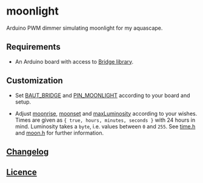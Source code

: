 # moonlight
Arduino PWM dimmer simulating moonlight for my aquascape.

## Requirements

* An Arduino board with access to [Bridge library](https://www.arduino.cc/en/Reference/YunBridgeLibrary).

## Customization

* Set [BAUT_BRIDGE](src/moonlight.ino#L6) and [PIN_MOONLIGHT](src/moonlight.ino#L8) according to your board and setup.

* Adjust [moonrise](src/moonlight.ino#L10), [moonset](src/moonlight.ino#L17) and [maxLuminosity](src/moonlight.ino#L27) according to your wishes. Times are given as `{ true, hours, minutes, seconds }` with 24 hours in mind. Luminosity takes a `byte`, i.e. values between `0` and `255`. See [time.h](src/time.h) and [moon.h](src/moon.h) for further information.

## [Changelog](CHANGELOG.md)

## [Licence](LICENSE.md)
